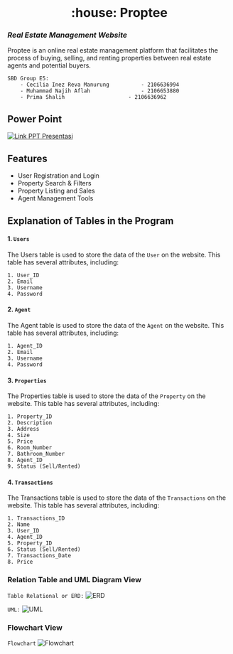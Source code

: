 <br />
<div align="center">
  <h1 align="center">:house: Proptee</h1>
</div>


### _Real Estate Management Website_

Proptee is an online real estate management platform that facilitates the process of buying, selling, and renting properties between real estate agents and potential buyers.

    SBD Group E5:
        - Cecilia Inez Reva Manurung          - 2106636994
        - Muhammad Najih Aflah                - 2106653880
        - Prima Shalih	                  - 2106636962
        
## Power Point
[![Link PPT Presentasi](https://img.shields.io/badge/Canva-%2300C4CC.svg?&style=for-the-badge&logo=Canva&logoColor=white)](https://www.canva.com/design/DAFk-Yb8mNo/hy6cA0K54DfDdT7fyRYR8g/edit?utm_content=DAFk-Yb8mNo&utm_campaign=designshare&utm_medium=link2&utm_source=sharebutton)

## Features
-   User Registration and Login
-   Property Search & Filters
-   Property Listing and Sales
-   Agent Management Tools

## Explanation of Tables in the Program
#### 1.  ```Users```

The Users table is used to store the data of the ```User``` on the website. This table has several attributes, including:
```
1. User_ID
2. Email
3. Username
4. Password
```
#### 2.  ```Agent```

The Agent table is used to store the data of the ```Agent``` on the website. This table has several attributes, including:
```
1. Agent_ID
2. Email
3. Username
4. Password
```
#### 3.  ```Properties```

The Properties table is used to store the data of the ```Property``` on the website. This table has several attributes, including:
```
1. Property_ID
2. Description
3. Address
4. Size
5. Price
6. Room_Number
7. Bathroom_Number
8. Agent_ID
9. Status (Sell/Rented)
```

#### 4.  ```Transactions```

The Transactions table is used to store the data of the ```Transactions``` on the website. This table has several attributes, including:
```
1. Transactions_ID
2. Name
3. User_ID
4. Agent_ID
5. Property_ID
6. Status (Sell/Rented)
7. Transactions_Date
8. Price
```

### Relation Table and UML Diagram View

```Table Relational or ERD:```
  ![ERD](https://github.com/SistemBasisData2023/Proptee/blob/02570fe79400ce2609855189e549779cf9110dfa/erd.jpg)

```UML:```
  ![UML](https://github.com/SistemBasisData2023/Proptee/blob/02570fe79400ce2609855189e549779cf9110dfa/uml.png)

### Flowchart View

```Flowchart```
  ![Flowchart](https://github.com/SistemBasisData2023/Proptee/blob/19e35d7c76e06a28112efba6190fc4bc70074452/flowchart.png)
 
